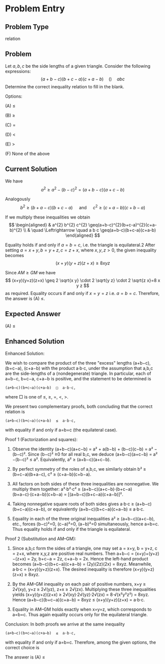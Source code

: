 # Problem Entry

## Problem Type
relation

## Problem
Let $a, b, c$ be the side lengths of a given triangle. Consider the following expressions:
$$
(a+b-c)(b+c-a)(c+a-b) \quad () \quad a b c
$$
Determine the correct inequality relation to fill in the blank.

Options:

(A) $\leq$ 

(B) $\geq$

(C) $=$ 

(D) $<$

(E) $>$

(F) None of the above

## Current Solution
We have
$$
a^{2} \geq a^{2}-(b-c)^{2}=(a+b-c)(a+c-b)
$$

Analogously
$$
b^{2} \geq(b+a-c)(b+c-a) \quad \text { and } \quad c^{2} \geq(c+a-b)(c+b-a)
$$

If we multiply these inequalities we obtain
$$
\begin{aligned}
& a^{2} b^{2} c^{2} \geq(a+b-c)^{2}(b+c-a)^{2}(c+a-b)^{2} \\
& \quad \Leftrightarrow \quad a b c \geq(a+b-c)(b+c-a)(c+a-b)
\end{aligned}
$$

Equality holds if and only if $a=b=c$, i.e. the triangle is equilateral.2 After setting $a=x+y, b=y+z, c=z+x$, where $x, y, z>0$, the given inequality becomes
$$
(x+y)(y+z)(z+x) \geq 8 x y z
$$

Since $A M \geq G M$ we have
$$
(x+y)(y+z)(z+x) \geq 2 \sqrt{x y} \cdot 2 \sqrt{y z} \cdot 2 \sqrt{z x}=8 x y z
$$
as required. Equality occurs if and only if $x=y=z$ i.e. $a=b=c$. Therefore, the answer is (A) $\leq$.

## Expected Answer
(A) $\leq$

## Enhanced Solution
Enhanced Solution:

We wish to compare the product of the three "excess" lengths
    (a+b−c),
    (b+c−a),
    (c+a−b)
with the product a·b·c, under the assumption that a,b,c are the side-lengths of a (nondegenerate) triangle.  In particular, each of a+b−c, b+c−a, c+a−b is positive, and the statement to be determined is

    (a+b−c)(b+c−a)(c+a−b)  □  a·b·c,

where □ is one of ≤, ≥, =, <, >.

We present two complementary proofs, both concluding that the correct relation is

    (a+b−c)(b+c−a)(c+a−b)  ≤  a·b·c,

with equality if and only if a=b=c (the equilateral case).

Proof 1 (Factorization and squares):

1.  Observe the identity
       (a+b−c)(a+c−b)
    =  a² + a(b−b) + (b−c)(c−b)
    =  a² −(b−c)².
   Since (b−c)² ≥0 for all real b,c, we deduce
       (a+b−c)(a+c−b)  =  a² −(b−c)²  ≤  a².
   Equivalently,
       a²  ≥  (a+b−c)(a+c−b).

2.  By perfect symmetry of the roles of a,b,c, we similarly obtain
       b²  ≥  (b+c−a)(b+a−c),
       c²  ≥  (c+a−b)(c+b−a).

3.  All factors on both sides of these three inequalities are nonnegative.  We multiply them together:
       a²·b²·c²  ≥  (a+b−c)(a+c−b)·(b+c−a)(b+a−c)·(c+a−b)(c+b−a)
                  =  [(a+b−c)(b+c−a)(c+a−b)]².

4.  Taking nonnegative square roots of both sides gives
       a·b·c  ≥  (a+b−c)(b+c−a)(c+a−b),
   or equivalently
       (a+b−c)(b+c−a)(c+a−b)  ≤  a·b·c.

5.  Equality in each of the three original inequalities a² ≥ (a+b−c)(a+c−b), etc., forces (b−c)²=0, (c−a)²=0, (a−b)²=0 simultaneously, hence a=b=c.  Thus equality holds if and only if the triangle is equilateral.

Proof 2 (Substitution and AM–GM):

1.  Since a,b,c form the sides of a triangle, one may set
       a = x+y,
       b = y+z,
       c = z+x,
   where x,y,z are positive real numbers.  Then
       a+b−c = (x+y)+(y+z)−(z+x) = 2y,
       b+c−a = 2z,
       c+a−b = 2x.
   Hence the left-hand product becomes
       (a+b−c)(b+c−a)(c+a−b)  =  (2y)(2z)(2x)  =  8xyz.
   Meanwhile,
       a·b·c  =  (x+y)(y+z)(z+x).
   The desired inequality is therefore
       (x+y)(y+z)(z+x)  ≥  8xyz.

2.  By the AM–GM inequality on each pair of positive numbers,
       x+y  ≥  2√(xy),
       y+z  ≥  2√(yz),
       z+x  ≥  2√(zx).
   Multiplying these three inequalities yields
       (x+y)(y+z)(z+x)  ≥  2√(xy)·2√(yz)·2√(zx)
                         =  8·√(x²y²z²)
                         =  8xyz.
   Hence
       (a+b−c)(b+c−a)(c+a−b)  =  8xyz  ≤  (x+y)(y+z)(z+x)  =  a·b·c.

3.  Equality in AM–GM holds exactly when x=y=z, which corresponds to a=b=c.  Thus again equality occurs only for the equilateral triangle.

Conclusion: In both proofs we arrive at the same inequality

    (a+b−c)(b+c−a)(c+a−b)  ≤  a·b·c,

with equality if and only if a=b=c.  Therefore, among the given options, the correct choice is

The answer is (A) ≤
